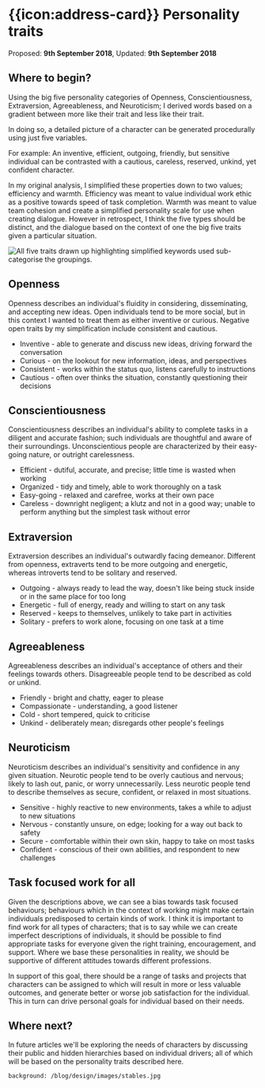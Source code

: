 # {{icon:address-card}} Personality traits

Proposed: **9th September 2018**, Updated: **9th September 2018**

## Where to begin?

Using the big five personality categories of Openness, Conscientiousness, Extraversion, Agreeableness, and Neuroticism; I derived words based on a gradient between more like their trait and less like their trait.

In doing so, a detailed picture of a character can be generated procedurally using just five variables.

For example: An inventive, efficient, outgoing, friendly, but sensitive individual can be contrasted with a cautious, careless, reserved, unkind, yet confident character.

In my original analysis, I simplified these properties down to two values; efficiency and warmth. Efficiency was meant to value individual work ethic as a positive towards speed of task completion. Warmth was meant to value team cohesion and create a simplified personality scale for use when creating dialogue. However in retrospect, I think the five types should be distinct, and the dialogue based on the context of one the big five traits given a particular situation.

![All five traits drawn up highlighting simplified keywords used sub-categorise the groupings.](https://goo.gl/jjuB6j)

## Openness

Openness describes an individual's fluidity in considering, disseminating, and accepting new ideas. Open individuals tend to be more social, but in this context I wanted to treat them as either inventive or curious. Negative open traits by my simplification include consistent and cautious.

- Inventive - able to generate and discuss new ideas, driving forward the conversation
- Curious - on the lookout for new information, ideas, and perspectives
- Consistent - works within the status quo, listens carefully to instructions
- Cautious - often over thinks the situation, constantly questioning their decisions

## Conscientiousness

Conscientiousness describes an individual's ability to complete tasks in a diligent and accurate fashion; such individuals are thoughtful and aware of their surroundings. Unconscientious people are characterized by their easy-going nature, or outright carelessness.

-	Efficient - dutiful, accurate, and precise; little time is wasted when working
-	Organized - tidy and timely, able to work thoroughly on a task
-	Easy-going - relaxed and carefree, works at their own pace
-	Careless - downright negligent; a klutz and not in a good way; unable to perform anything but the simplest task without error

## Extraversion

Extraversion describes an individual's outwardly facing demeanor. Different from openness, extraverts tend to be more outgoing and energetic, whereas introverts tend to be solitary and reserved.

- Outgoing - always ready to lead the way, doesn't like being stuck inside or in the same place for too long
- Energetic - full of energy, ready and willing to start on any task
- Reserved - keeps to themselves, unlikely to take part in activities
- Solitary - prefers to work alone, focusing on one task at a time

## Agreeableness

Agreeableness describes an individual's acceptance of others and their feelings towards others. Disagreeable people tend to be described as cold or unkind.

- Friendly - bright and chatty, eager to please
-	Compassionate - understanding, a good listener
-	Cold - short tempered, quick to criticise
-	Unkind - deliberately mean; disregards other people's feelings

## Neuroticism

Neuroticism describes an individual's sensitivity and confidence in any given situation. Neurotic people tend to be overly cautious and nervous; likely to lash out, panic, or worry unnecessarily. Less neurotic people tend to describe themselves as secure, confident, or relaxed in most situations.

- Sensitive - highly reactive to new environments, takes a while to adjust to new situations
-	Nervous - constantly unsure, on edge; looking for a way out back to safety
-	Secure - comfortable within their own skin, happy to take on most tasks
-	Confident - conscious of their own abilities, and respondent to new challenges

## Task focused work for all

Given the descriptions above, we can see a bias towards task focused behaviours; behaviours which in the context of working might make certain individuals predisposed to certain kinds of work. I think it is important to find work for all types of characters; that is to say while we can create imperfect descriptions of individuals, it should be possible to find appropriate tasks for everyone given the right training, encouragement, and support. Where we base these personalities in reality, we should be supportive of different attitudes towards different professions.

In support of this goal, there should be a range of tasks and projects that characters can be assigned to which will result in more or less valuable outcomes, and generate better or worse job satisfaction for the individual. This in turn can drive personal goals for individual based on their needs.

## Where next?

In future articles we'll be exploring the needs of characters by discussing their public and hidden hierarchies based on individual drivers; all of which will be based on the personality traits described here.

```background: /blog/design/images/stables.jpg```
